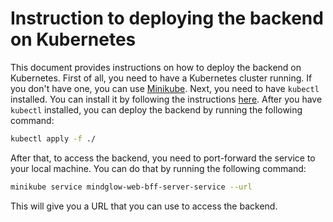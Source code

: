 # Instruction to deploying the backend on Kubernetes
This document provides instructions on how to deploy the backend on Kubernetes.
First of all, you need to have a Kubernetes cluster running. If you don't have one, you can use [Minikube](https://minikube.sigs.k8s.io/docs/start/).
Next, you need to have `kubectl` installed. You can install it by following the instructions [here](https://kubernetes.io/docs/tasks/tools/install-kubectl/).
After you have `kubectl` installed, you can deploy the backend by running the following command:
```bash
kubectl apply -f ./
```
After that, to access the backend, you need to port-forward the service to your local machine. You can do that by running the following command:
```bash
minikube service mindglow-web-bff-server-service --url
```
This will give you a URL that you can use to access the backend.